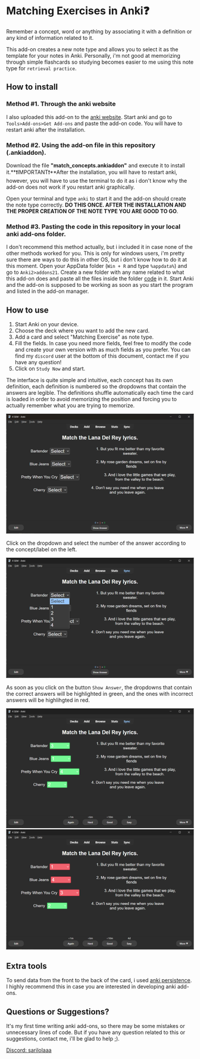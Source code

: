 # Matching Exercises in Anki❓
Remember a concept, word or anything by associating it with a definition or any kind of information related to it.

This add-on creates a new note type and allows you to select it as the template for your notes in Anki. Personally, i'm not good at memorizing through simple flashcards so studying becomes easier to me using this note type for `retrieval practice`.
## How to install 
### Method #1. Through the anki website
I also uploaded this add-on to the [anki website](https://ankiweb.net/shared/info/353070086?cb=1754103047153). Start anki and go to `Tools>Add-ons>Get Add-ons` and paste the add-on code. You will have to restart anki after the installation.
### Method #2. Using the add-on file in this repository (.ankiaddon).
Download the file **"match_concepts.ankiaddon"** and execute it to install it.**❗IMPORTANT❗**After the installation, you will have to restart anki, however, you will have to use the terminal to do it as i don't know why the add-on does not work if you restart anki graphically.

Open your terminal and type `anki` to start it and the add-on should create the note type correctly. **DO THIS ONCE. AFTER THE INSTALLATION AND THE PROPER CREATION OF THE NOTE TYPE YOU ARE GOOD TO GO**.
### Method #3. Pasting the code in this repository in your local anki add-ons folder.
I don't recommend this method actually, but i included it in case none of the other methods worked for you. This is only for windows users, i'm pretty sure there are ways to do this in other OS, but i don't know how to do it at this moment. Open your AppData folder (`Win + R` and type `%appdata%`) and go to `Anki2>addons21`. Create a new folder with any name related to what this add-on does and paste all the files inside the folder [code](https://github.com/sarilola/anki-match-addon/tree/master/code) in it. Start Anki and the add-on is supposed to be working as soon as you start the program and listed in the add-on manager.
## How to use
1. Start Anki on your device.
2. Choose the deck where you want to add the new card.
3. Add a card and select "Matching Exercise" as note type.
4. Fill the fields. In case you need more fields, feel free to modify the code and create your own version with as much fields as you prefer. You can find my `discord` user at the bottom of this document, contact me if you have any question!
5. Click on `Study Now` and start.

The interface is quite simple and intuitive, each concept has its own definition, each definition is numbered so the dropdowns that contain the answers are legible. The definitions shuffle automatically each time the card is loaded in order to avoid memorizing the position and forcing you to actually remember what you are trying to memorize.

![](/images/front.png)

Click on the dropdown and select the number of the answer according to the concept/label on the left.

![](/images/front-working.png)

As soon as you click on the button `Show Answer`, the dropdowns that contain the correct answers will be highlighted in green, and the ones with incorrect answers will be highlihgted in red.

![](/images/back-correct.png)
![](/images/back-incorrect.png)

## Extra tools
To send data from the front to the back of the card, i used [anki persistence](https://github.com/SimonLammer/anki-persistence?tab=readme-ov-file). I highly recommend this in case you are interested in developing anki add-ons.
## Questions or Suggestions?
It's my first time writing anki add-ons, so there may be some mistakes or unnecessary lines of code. But if you have any question related to this or suggestions, contact me, i'll be glad to help ;).

[Discord: sarilolaaa](https://discordapp.com/users/1141563506152448090)
